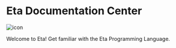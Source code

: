 # Eta Documentation Center

![icon](/images/guide.svg)

Welcome to Eta! Get familiar with the Eta Programming Language.
